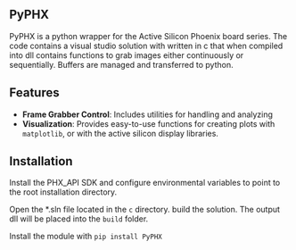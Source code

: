 ## PyPHX
PyPHX is a python wrapper for the Active Silicon Phoenix board series. The code 
contains a visual studio solution with  written in c that when compiled into dll contains functions 
to grab images either continuously or sequentially. Buffers are managed 
and transferred to python. 

## Features
- **Frame Grabber Control**: Includes utilities for handling and analyzing 
- **Visualization**: Provides easy-to-use functions for creating plots 
with `matplotlib`, or with the active silicon display libraries.


## Installation 
Install the PHX_API SDK and configure environmental variables to point to 
the root installation directory. 

Open the *.sln file located in the `c` directory. build the solution. The output 
dll will be placed into the `build` folder. 

Install the module with `pip install PyPHX`
